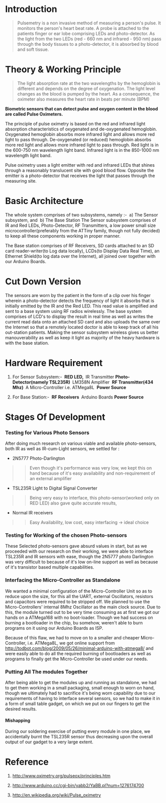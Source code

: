 # Introduction #

> Pulsemetry is a non invasive method of measuring a person's pulse. It monitors the person's heart beat rate. A probe is attached to the patients finger or ear lobe comprising LEDs and photo-detector. As the light from the two LEDs (red - 660 nm and infrared - 950 nm) pass through the body tissues to a photo-detector, it is absorbed by blood and soft tissue.


# Theory & Working Principle #

> The light absorption rate at the two wavelengths by the hemoglobin is different and depends on the degree of oxygenation. The light level changes as the blood is pumped by the heart. As a consequence, the oximeter also measures the heart rate in beats per minute (BPM)

**Biometric sensors that can detect pulse and oxygen content in the blood are called Pulse Oximeters.**

The principle of pulse oximetry is based on the red and infrared light absorption characteristics of oxygenated and de-oxygenated hemoglobin. Oxygenated hemoglobin absorbs more infrared light and allows more red light to pass through. De-oxygenated (or reduced) hemoglobin absorbs more red light and allows more infrared light to pass through. Red light is in the 600-750 nm wavelength light band. Infrared light is in the 850-1000 nm wavelength light band.

Pulse oximetry uses a light emitter with red and infrared LEDs that shines through a reasonably translucent site with good blood flow. Opposite the emitter is a photo-detector that receives the light that passes through the measuring site.


# Basic Architecture #

The whole system comprises of two subsystems, namely :-
﻿  a) The Sensor subsystem, and
﻿  b) The Base Station
The Sensor subsystem comprises of IR and Red LEDs, Photo-Detector, RF Transmitters, a low power small size microcontroller(preferably from the ATTiny family, though not fully decided) to keep all these components working in proper manner.

The Base station comprises of RF Receivers, SD cards attached to an SD card reader-writer(to Log data locally), LCDs(to Display Data Real Time), an Ethernet Shield(to log data over the Internet), all joined over together with our Arduino Boards.

# Cut Down Version #

The sensors are worn by the patient in the form of a clip over his finger wherein a photo-detector detects the frequency of light it absorbs that is initially emitted by the IR and the Red LED. This read value is amplified and sent to a base system using RF radios wirelessly. The base system comprises of LCD's to display the result in real time as well as writes the current read data onto an attached SD card and also uploads the same over the Internet so that a remotely located doctor is able to keep track of all his out-station patients. Making the sensor subsystem wireless gives us better manouverability as well as keep it light as majority of the heavy hardware is with the base station.


# Hardware Requirement #

1) For Sensor Subsystem:-
﻿  **RED LED,
﻿** IR Transmitter
﻿  **Photo-Detector(namely TSL235R)
﻿** LM358N Amplifier
﻿  **RF Transmitter(434 Mhz)
﻿** A Micro-Controller i.e. ATMega8L
﻿  **Power Source**

2) For Base Station:-
﻿  **RF Receivers
﻿** Arduino Boards
﻿  **Power Source**

# Stages Of Development #
### Testing for Various Photo Sensors ###
After doing much research on various viable and available photo-sensors, both IR as well as IR-cum-Light sensors, we settled for :
  * 2N5777 Photo-Darlington
> > Even though it's performance was very low, we kept this on hand because of it's easy availability and non-requirement of an external amplifier
  * TSL235R Light to Digital Signal Converter
> > Being very easy to interface, this photo-sensor(worked only on RED LED) also gave quite accurate results,
  * Normal IR receivers
> > Easy Availability, low cost, easy interfacing -> ideal choice

### Testing for Working of the chosen Photo-sensors ###
These Selected photo-sensors gave absurd values in start, but as we proceeded with our research on their working, we were able to interface TSL235R and IR sensors with ease, though the 2N5777 photo Darlington was very difficult to because of it's low on-line support as well as because of it's transistor based multiple capabilities.

### Interfacing the Micro-Controller as Standalone ###
We wanted a minimal configuration of the Micro-Controller Unit so as to reduce upon the size, for this all the UART, external Oscillators, resistors and capacitors were required to be stripped off. We planned to use the Micro-Controllers' internal 8Mhz Oscillator as the main clock source.
Due to this, the module turned out to be very time consuming as at first we got our hands on a ATMega168 with no boot-loader. Though we had success on burning a bootloader in the chip, bu somehow, weren't able to burn programs on it using our Arduino Boards as ISP.

Because of this flaw, we had to move on to a smaller and cheaper Micro-Controller, i.e. ATMega8L, we got online support from http://todbot.com/blog/2009/05/26/minimal-arduino-with-atmega8/ and were easily able to do all the required burning of bootloaders as well as programs to finally get the Micro-Controller be used under our needs.

### Putting All The modules Together ###
After being able to get the modules up and running as standalone, we had to get them working in a small packaging, small enough to worn on hand, though we ultimately had to sacrifice it's being worn capability due to our requirements of having to interface several sensors, so we had to make it in a form of small table gadget, on which we put on our fingers to get the desired results.
#### Mishapping ####
During our soldering exercise of putting every module in one place, we accidentally burnt the TSL235R sensor thus decreasing upon the overall output of our gadget to a very large extent.


# Reference #

1. http://www.oximetry.org/pulseox/principles.htm

2. http://www.arduino.cc/cgi-bin/yabb2/YaBB.pl?num=1276174700

3. http://en.wikipedia.org/wiki/Pulse_oximetry